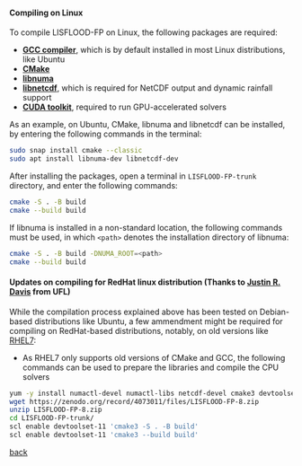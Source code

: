 #### Compiling on Linux

To compile LISFLOOD-FP on Linux, the following packages are required:

- [**GCC compiler**](https://gcc.gnu.org/), which is by default installed in most Linux distributions, like Ubuntu 
- [**CMake**](https://cmake.org/)
- [**libnuma**](https://github.com/numactl/numactl) 
- [**libnetcdf**](https://www.unidata.ucar.edu/software/netcdf/), which is required for NetCDF output and dynamic rainfall support
- [**CUDA toolkit**](https://developer.nvidia.com/cuda-toolkit), required to run GPU-accelerated solvers

As an example, on Ubuntu, CMake, libnuma and libnetcdf can be installed, by entering the following commands in the terminal:

````bash
sudo snap install cmake --classic
sudo apt install libnuma-dev libnetcdf-dev
````

After installing the packages, open a terminal in `LISFLOOD-FP-trunk` directory, and enter the following commands:

````bash
cmake -S . -B build
cmake --build build
````

If libnuma is installed in a non-standard location, the following commands must be used, in which `<path>` denotes the installation directory of libnuma:

````bash
cmake -S . -B build -DNUMA_ROOT=<path>
cmake --build build
````

#### Updates on compiling for RedHat linux distribution (Thanks to [Justin R. Davis](https://vivo.ufl.edu/display/n8101) from UFL)
While the compilation process explained above has been tested on Debian-based distributions like Ubuntu, a few ammendment might be required for compiling on RedHat-based distributions, notably, on old versions like [RHEL7](https://access.redhat.com/products/red-hat-enterprise-linux): 
- As RHEL7 only supports old versions of CMake and GCC, the following commands can be used to prepare the libraries and compile the CPU solvers 

````bash
yum -y install numactl-devel numactl-libs netcdf-devel cmake3 devtoolset-11
wget https://zenodo.org/record/4073011/files/LISFLOOD-FP-8.zip
unzip LISFLOOD-FP-8.zip
cd LISFLOOD-FP-trunk/
scl enable devtoolset-11 'cmake3 -S . -B build'
scl enable devtoolset-11 'cmake3 --build build'
````


[back](/LISFLOOD8.0.md)
